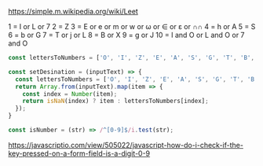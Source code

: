 https://simple.m.wikipedia.org/wiki/Leet

1 = I or L or 7
2 = Z
3 = E or e or m or w or ω or ∈ or ε or ∩∩
4 = h or A
5 = S
6 = b or G
7 = T or j or L
8 = B or X
9 = g or J
10 = I and O or L and O or 7 and O

```js
const lettersToNumbers = ['O', 'I', 'Z', 'E', 'A', 'S', 'G', 'T', 'B', 'J'];
```

```js
const setDesination = (inputText) => {
  const lettersToNumbers = ['O', 'I', 'Z', 'E', 'A', 'S', 'G', 'T', 'B', 'J'];
  return Array.from(inputText).map(item => {
    const index = Number(item);
    return isNaN(index) ? item : lettersToNumbers[index];
  });
}
```

```js
const isNumber = (str) => /^[0-9]$/i.test(str);
```

https://javascriptio.com/view/505022/javascript-how-do-i-check-if-the-key-pressed-on-a-form-field-is-a-digit-0-9